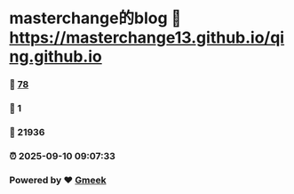 # masterchange的blog :link: https://masterchange13.github.io/qing.github.io 
### :page_facing_up: [78](https://masterchange13.github.io/qing.github.io/tag.html) 
### :speech_balloon: 1 
### :hibiscus: 21936 
### :alarm_clock: 2025-09-10 09:07:33 
### Powered by :heart: [Gmeek](https://github.com/Meekdai/Gmeek)
